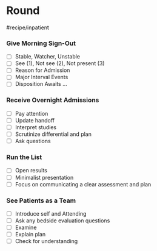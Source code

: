 # Round
#recipe/inpatient

### Give Morning Sign-Out
- [ ] Stable, Watcher, Unstable
- [ ] See (1), Not see (2), Not present (3)
- [ ] Reason for Admission
- [ ] Major Interval Events
- [ ] Disposition Awaits ...

### Receive Overnight Admissions
- [ ] Pay attention
- [ ] Update handoff
- [ ] Interpret studies
- [ ] Scrutinize differential and plan
- [ ] Ask questions

### Run the List
- [ ] Open results
- [ ] Minimalist presentation
- [ ] Focus on communicating a clear assessment and plan

### See Patients as a Team
- [ ] Introduce self and Attending
- [ ] Ask any bedside evaluation questions
- [ ] Examine
- [ ] Explain plan
- [ ] Check for understanding